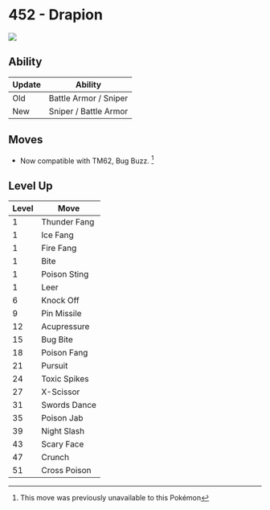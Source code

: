 # 452 - Drapion
![][452]

## Ability

Update | Ability
---    | ---
Old    | Battle Armor / Sniper
New    | Sniper / Battle Armor

## Moves

 - Now compatible with TM62, Bug Buzz. [^1]

## Level Up

Level | Move
---   | ---
  1   | Thunder Fang
  1   | Ice Fang
  1   | Fire Fang
  1   | Bite
  1   | Poison Sting
  1   | Leer
  6   | Knock Off
  9   | Pin Missile
 12   | Acupressure
 15   | Bug Bite
 18   | Poison Fang
 21   | Pursuit
 24   | Toxic Spikes
 27   | X-Scissor
 31   | Swords Dance
 35   | Poison Jab
 39   | Night Slash
 43   | Scary Face
 47   | Crunch
 51   | Cross Poison




[^1]: This move was previously unavailable to this Pokémon

[452]: ../img/pokemon/452.png
